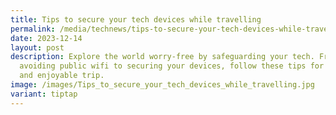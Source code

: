 ```yaml
---
title: Tips to secure your tech devices while travelling
permalink: /media/technews/tips-to-secure-your-tech-devices-while-travelling/
date: 2023-12-14
layout: post
description: Explore the world worry-free by safeguarding your tech. From
  avoiding public wifi to securing your devices, follow these tips for a secure
  and enjoyable trip.
image: /images/Tips_to_secure_your_tech_devices_while_travelling.jpg
variant: tiptap
---
```

